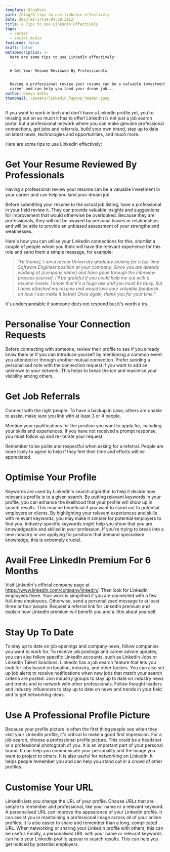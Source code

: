 ```yaml
---
template: BlogPost
path: /blog/8-tips-to-use-linkedin-effectively
date: 2023-01-17T19:04:38.391Z
title: 8 Tips to Use LinkedIn Effectively
tags:
  - career
  - social media
featured: false
draft: false
metaDescription: >-
  Here are some tips to use LinkedIn effectively:


  # Get Your Resume Reviewed By Professionals


  Having a professional review your resume can be a valuable investment in your
  career and can help you land your dream job...
author: Deeya Sethi
thumbnail: /assets/linkedin_laptop_header.jpeg
---
```

If you want to work in tech and don't have a LinkedIn profile yet, you're missing out on so much it has to offer! LinkedIn is not just a job search portal but a professional network where you can make genuine professional connections, get jobs and referrals, build your own brand, stay up to date on latest news, technologies and opportunities, and much more.

Here are some tips to use LinkedIn effectively:

# Get Your Resume Reviewed By Professionals

Having a professional review your resume can be a valuable investment in your career and can help you land your dream job.

Before submitting your resume to the actual job listing, have a professional in your field review it. They can provide valuable insights and suggestions for improvement that would otherwise be overlooked. Because they are professionals, they will not be swayed by personal biases or relationships and will be able to provide an unbiased assessment of your strengths and weaknesses.



Here's how you can utilise your LinkedIn connections for this, shortlist a couple of people whom you think will have the relevant experience for this role and send them a simple message, for example:



> *"Hi \[name], I am a recent University graduate looking for a full-time Software Engineer position at your company. Since you are already working at \[company name] and have gone through the interview process yourself, I'll be grateful if you could help me out with a resume review. I know that it's a huge ask and you must be busy, but I have attached my resume and would love your valuable feedback on how I can make it better! Once again, thank you for your time."*



It's understandable if someone does not respond but it's worth a try.



# Personalise Your Connection Requests

Before connecting with someone, review their profile to see if you already know them or if you can introduce yourself by mentioning a common event you attended or through another mutual connection. Prefer sending a personalised note with the connection request if you want to add an unknown to your network. This helps to break the ice and maximise your visibility among others.



# Get Job Referrals

Connect with the right people. To have a backup in case, others are unable to assist, make sure you link with at least 3 or 4 people.

Mention your qualifications for the position you want to apply for, including your skills and experiences. If you have not received a prompt response, you must follow up and re-iterate your request.

Remember to be polite and respectful when asking for a referral. People are more likely to agree to help if they feel their time and efforts will be appreciated.



# Optimise Your Profile

Keywords are used by LinkedIn's search algorithm to help it decide how relevant a profile is to a given search. By putting relevant keywords in your profile, you can enhance the likelihood that your profile will show up in search results. This may be beneficial if you want to stand out to potential employers or clients. By highlighting your relevant experiences and skills with relevant keywords, you may make it simpler for potential employers to find you. Industry-specific keywords might help you show that you are knowledgeable and skilled in your profession. If you're trying to break into a new industry or are applying for positions that demand specialised knowledge, this is extremely crucial.



# Avail Free LinkedIn Premium For 6 Months

Visit Linkedin's official company page at https://www.linkedin.com/company/linkedin/. Then look for LinkedIn employees there. Your work is simplified if you are connected with a few full-time employees. Otherwise, send a personalizsed message to at least three or four people. Request a referral link for LinkedIn premium and explain how LinkedIn premium will benefit you and a little about yourself.



# Stay Up To Date

To stay up to date on job openings and company news, follow companies you want to work for. To receive job postings and career advice updates, you can also follow specific LinkedIn accounts, such as LinkedIn Jobs or LinkedIn Talent Solutions. LinkedIn has a job search feature that lets you look for jobs based on location, industry, and other factors. You can also set up job alerts to receive notifications when new jobs that match your search criteria are posted. Join industry groups to stay up to date on industry news and trends and to network with other professionals. Follow thought leaders and industry influencers to stay up to date on news and trends in your field and to get networking ideas.



# Use A Professional Profile Picture

Because your profile picture is often the first thing people see when they visit your LinkedIn profile, it's critical to make a good first impression. For a job search, choose a professional profile picture. This could be a headshot or a professional photograph of you. It is an important part of your personal brand. It can help you communicate your personality and the image you want to project to others. It is also useful for networking on LinkedIn. It helps people remember you and can help you stand out in a crowd of other profiles.



# Customise Your URL

LinkedIn lets you change the URL of your profile. Choose URLs that are simple to remember and professional, like your name or a relevant keyword. A personalised URL can improve the appearance of your LinkedIn profile. It can assist you in maintaining a professional image across all of your online profiles. It is also easier to share and remember than a long, complicated URL. When networking or sharing your LinkedIn profile with others, this can be useful. Finally, a personalised URL with your name or relevant keywords can help your LinkedIn profile appear in search results. This can help you get noticed by potential employers.
